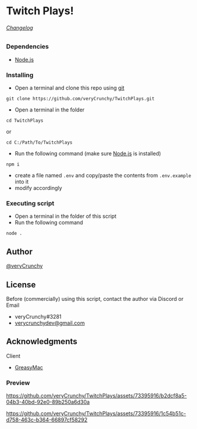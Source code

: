 # Twitch Plays!

###### [Changelog](https://github.com/veryCrunchy/TwitchPlays/blob/main/CHANGELOG.md)

### Dependencies

- [Node.js](https://nodejs.org/)

### Installing

- Open a terminal and clone this repo using [git](https://git-scm.com/)

```
git clone https://github.com/veryCrunchy/TwitchPlays.git
```

- Open a terminal in the folder

```
cd TwitchPlays
```

or

```
cd C:/Path/To/TwitchPlays
```

- Run the following command (make sure [Node.js](https://nodejs.org/) is installed)

```
npm i
```

- create a file named `.env` and copy/paste the contents from `.env.example` into it
- modify accordingly

### Executing script

- Open a terminal in the folder of this script
- Run the following command

```
node .
```

## Author

[@veryCrunchy](https://github.com/veryCrunchy)

## License

Before (commercially) using this script, contact the author via Discord or Email

- veryCrunchy#3281
- verycrunchydev@gmail.com

## Acknowledgments

Client

- [GreasyMac](https://greasygang.co)

### Preview



https://github.com/veryCrunchy/TwitchPlays/assets/73395916/b2dcf8a5-04b3-40bd-92e0-89b250a6d30a

https://github.com/veryCrunchy/TwitchPlays/assets/73395916/1c54b51c-d758-463c-b364-66897cf58292

